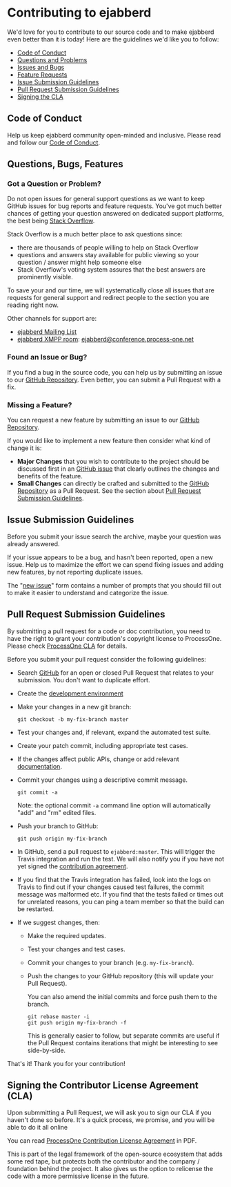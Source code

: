 # Contributing to ejabberd

We'd love for you to contribute to our source code and to make ejabberd even better than it is
today! Here are the guidelines we'd like you to follow:

* [Code of Conduct](#coc)
* [Questions and Problems](#question)
* [Issues and Bugs](#issue)
* [Feature Requests](#feature)
* [Issue Submission Guidelines](#submit)
* [Pull Request Submission Guidelines](#submit-pr)
* [Signing the CLA](#cla)

## <a name="coc"></a> Code of Conduct

Help us keep ejabberd community open-minded and inclusive. Please read and follow our [Code of Conduct][coc].

## <a name="requests"></a> Questions, Bugs, Features

### <a name="question"></a> Got a Question or Problem?

Do not open issues for general support questions as we want to keep GitHub issues for bug reports
and feature requests. You've got much better chances of getting your question answered on dedicated
support platforms, the best being [Stack Overflow][stackoverflow].

Stack Overflow is a much better place to ask questions since:

- there are thousands of people willing to help on Stack Overflow
- questions and answers stay available for public viewing so your question / answer might help
  someone else
- Stack Overflow's voting system assures that the best answers are prominently visible.

To save your and our time, we will systematically close all issues that are requests for general
support and redirect people to the section you are reading right now.

Other channels for support are:
- [ejabberd Mailing List][list]
- [ejabberd XMPP room][muc]: ejabberd@conference.process-one.net

### <a name="issue"></a> Found an Issue or Bug?

If you find a bug in the source code, you can help us by submitting an issue to our
[GitHub Repository][github]. Even better, you can submit a Pull Request with a fix.

### <a name="feature"></a> Missing a Feature?

You can request a new feature by submitting an issue to our [GitHub Repository][github-issues].

If you would like to implement a new feature then consider what kind of change it is:

* **Major Changes** that you wish to contribute to the project should be discussed first in an
  [GitHub issue][github-issues] that clearly outlines the changes and benefits of the feature.
* **Small Changes** can directly be crafted and submitted to the [GitHub Repository][github]
  as a Pull Request. See the section about [Pull Request Submission Guidelines](#submit-pr).

## <a name="submit"></a> Issue Submission Guidelines

Before you submit your issue search the archive, maybe your question was already answered.

If your issue appears to be a bug, and hasn't been reported, open a new issue. Help us to maximize
the effort we can spend fixing issues and adding new features, by not reporting duplicate issues.

The "[new issue][github-new-issue]" form contains a number of prompts that you should fill out to
make it easier to understand and categorize the issue.

## <a name="submit-pr"></a> Pull Request Submission Guidelines

By submitting a pull request for a code or doc contribution, you need to have the right
to grant your contribution's copyright license to ProcessOne. Please check [ProcessOne CLA][cla]
for details.

Before you submit your pull request consider the following guidelines:

* Search [GitHub][github-pr] for an open or closed Pull Request
  that relates to your submission. You don't want to duplicate effort.
* Create the [development environment][developer-setup]
* Make your changes in a new git branch:

    ```shell
    git checkout -b my-fix-branch master
    ```
* Test your changes and, if relevant, expand the automated test suite.
* Create your patch commit, including appropriate test cases.
* If the changes affect public APIs, change or add relevant [documentation][doc-repo].
* Commit your changes using a descriptive commit message.

    ```shell
    git commit -a
    ```
  Note: the optional commit `-a` command line option will automatically "add" and "rm" edited files.

* Push your branch to GitHub:

    ```shell
    git push origin my-fix-branch
    ```

* In GitHub, send a pull request to `ejabberd:master`. This will trigger the Travis integration and run the test.
We will also notify you if you have not yet signed the [contribution agreement][cla].

* If you find that the Travis integration has failed, look into the logs on Travis to find out
if your changes caused test failures, the commit message was malformed etc. If you find that the
tests failed or times out for unrelated reasons, you can ping a team member so that the build can be
restarted.

* If we suggest changes, then:

  * Make the required updates.
  * Test your changes and test cases.
  * Commit your changes to your branch (e.g. `my-fix-branch`).
  * Push the changes to your GitHub repository (this will update your Pull Request).

    You can also amend the initial commits and force push them to the branch.

    ```shell
    git rebase master -i
    git push origin my-fix-branch -f
    ```

    This is generally easier to follow, but separate commits are useful if the Pull Request contains
    iterations that might be interesting to see side-by-side.

That's it! Thank you for your contribution!

## <a name="cla"></a> Signing the Contributor License Agreement (CLA)

Upon submmitting a Pull Request, we will ask you to sign our CLA if you haven't done
so before. It's a quick process, we promise, and you will be able to do it all online

You can read [ProcessOne Contribution License Agreement][cla] in PDF.

This is part of the legal framework of the open-source ecosystem that adds some red tape,
but protects both the contributor and the company / foundation behind the project. It also
gives us the option to relicense the code with a more permissive license in the future.


[coc]: https://github.com/processone/ejabberd/blob/master/CODE_OF_CONDUCT.md
[stackoverflow]: https://stackoverflow.com/questions/tagged/ejabberd?sort=newest
[list]: http://lists.jabber.ru/mailman/listinfo/ejabberd
[muc]: xmpp:ejabberd@conference.process-one.net
[github]: https://github.com/processone/ejabberd
[github-issues]: https://github.com/processone/ejabberd/issues
[github-new-issue]: https://github.com/processone/ejabberd/issues/new
[github-pr]: https://github.com/processone/ejabberd/pulls
[doc-repo]: https://github.com/processone/docs.ejabberd.im
[developer-setup]: https://docs.ejabberd.im/developer/
[cla]: https://www.process-one.net/resources/ejabberd-cla.pdf
[license]: https://github.com/processone/ejabberd/blob/master/COPYING
